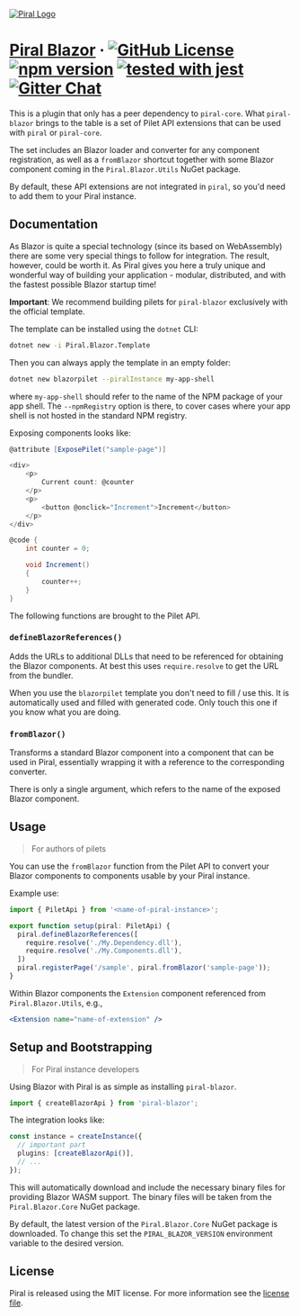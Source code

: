 [![Piral Logo](https://github.com/smapiot/piral/raw/master/docs/assets/logo.png)](https://piral.io)

# [Piral Blazor](https://piral.io) &middot; [![GitHub License](https://img.shields.io/badge/license-MIT-blue.svg)](https://github.com/smapiot/piral/blob/master/LICENSE) [![npm version](https://img.shields.io/npm/v/piral-blazor.svg?style=flat)](https://www.npmjs.com/package/piral-blazor) [![tested with jest](https://img.shields.io/badge/tested_with-jest-99424f.svg)](https://jestjs.io) [![Gitter Chat](https://badges.gitter.im/gitterHQ/gitter.png)](https://gitter.im/piral-io/community)

This is a plugin that only has a peer dependency to `piral-core`. What `piral-blazor` brings to the table is a set of Pilet API extensions that can be used with `piral` or `piral-core`.

The set includes an Blazor loader and converter for any component registration, as well as a `fromBlazor` shortcut together with some Blazor component coming in the `Piral.Blazor.Utils` NuGet package.

By default, these API extensions are not integrated in `piral`, so you'd need to add them to your Piral instance.

## Documentation

As Blazor is quite a special technology (since its based on WebAssembly) there are some very special things to follow for integration. The result, however, could be worth it. As Piral gives you here a truly unique and wonderful way of building your application - modular, distributed, and with the fastest possible Blazor startup time!

**Important**:
We recommend building pilets for `piral-blazor` exclusively with the official template.

The template can be installed using the `dotnet` CLI:

```sh
dotnet new -i Piral.Blazor.Template
```

Then you can always apply the template in an empty folder:

```sh
dotnet new blazorpilet --piralInstance my-app-shell
```

where `my-app-shell` should refer to the name of the NPM package of your app shell. The `--npmRegistry` option is there, to cover cases where your app shell is not hosted in the standard NPM registry.

Exposing components looks like:

```cs
@attribute [ExposePilet("sample-page")]

<div>
    <p>
        Current count: @counter
    </p>
    <p>
        <button @onclick="Increment">Increment</button>
    </p>
</div>

@code {
    int counter = 0;

    void Increment()
    {
        counter++;
    }
}

```

The following functions are brought to the Pilet API.

### `defineBlazorReferences()`

Adds the URLs to additional DLLs that need to be referenced for obtaining the Blazor components. At best this uses `require.resolve` to get the URL from the bundler.

When you use the `blazorpilet` template you don't need to fill / use this. It is automatically used and filled with generated code. Only touch this one if you know what you are doing.

### `fromBlazor()`

Transforms a standard Blazor component into a component that can be used in Piral, essentially wrapping it with a reference to the corresponding converter.

There is only a single argument, which refers to the name of the exposed Blazor component.

## Usage

> For authors of pilets

You can use the `fromBlazor` function from the Pilet API to convert your Blazor components to components usable by your Piral instance.

Example use:

```ts
import { PiletApi } from '<name-of-piral-instance>';

export function setup(piral: PiletApi) {
  piral.defineBlazorReferences([
    require.resolve('./My.Dependency.dll'),
    require.resolve('./My.Components.dll'),
  ])
  piral.registerPage('/sample', piral.fromBlazor('sample-page'));
}
```

Within Blazor components the `Extension` component referenced from `Piral.Blazor.Utils`, e.g.,

```jsx
<Extension name="name-of-extension" />
```

## Setup and Bootstrapping

> For Piral instance developers

Using Blazor with Piral is as simple as installing `piral-blazor`.

```ts
import { createBlazorApi } from 'piral-blazor';
```

The integration looks like:

```ts
const instance = createInstance({
  // important part
  plugins: [createBlazorApi()],
  // ...
});
```

This will automatically download and include the necessary binary files for providing Blazor WASM support. The binary files will be taken from the `Piral.Blazor.Core` NuGet package.

By default, the latest version of the `Piral.Blazor.Core` NuGet package is downloaded. To change this set the `PIRAL_BLAZOR_VERSION` environment variable to the desired version.

## License

Piral is released using the MIT license. For more information see the [license file](./LICENSE).

